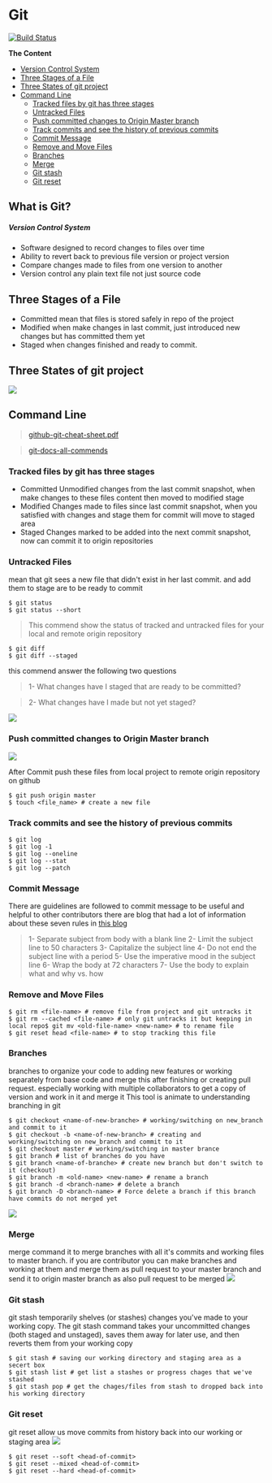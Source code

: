 # Git

[![Build Status](https://travis-ci.org/joemccann/dillinger.svg?branch=master)](https://github.com/aboelkassem/Git/blob/master/Git.pdf)

**The Content**

- [Version Control System](#version-control-system)
- [Three Stages of a File](#three-stages-of-a-file)
- [Three States of git project](#three-states-of-git-project)
- [Command Line](#command-line)
  * [Tracked files by git has three stages](#tracked-files-by-git-has-three-stages)
  * [Untracked Files](#untracked-files)
  * [Push committed changes to Origin Master branch](#push-committed-changes-to-origin-master-branch)
  * [Track commits and see the history of previous commits](#track-commits-and-see-the-history-of-previous-commits)
  * [Commit Message](#commit-message)
  * [Remove and Move Files](#remove-and-move-files)
  * [Branches](#branches)
  * [Merge](#merge)
  * [Git stash](#git-stash)
  * [Git reset](#git-reset)

## What is Git?

##### Version Control System
- Software designed to record changes to files over time
- Ability to revert back to previous file version or project version
- Compare changes made to files from one version to another
- Version control any plain text file not just source code

## Three Stages of a File

- Committed
mean that files is stored safely in repo of the project
- Modified
when make changes in last commit, just introduced new changes but has committed them yet
- Staged
when changes finished and ready to commit.

## Three States of git project
![](https://s3.us-west-2.amazonaws.com/secure.notion-static.com/250e9652-aa36-4973-aac8-0d9de42ce9aa/vlcsnap-2020-04-19-17h00m49s358.png?X-Amz-Algorithm=AWS4-HMAC-SHA256&X-Amz-Credential=AKIAT73L2G45O3KS52Y5%2F20200421%2Fus-west-2%2Fs3%2Faws4_request&X-Amz-Date=20200421T153833Z&X-Amz-Expires=86400&X-Amz-Signature=cf85fe146f27ad3dcb16d9607a7d1451057a0c050113c8f33a1ff73555c98b37&X-Amz-SignedHeaders=host&response-content-disposition=filename%20%3D%22vlcsnap-2020-04-19-17h00m49s358.png%22)

## Command Line

> [github-git-cheat-sheet.pdf](https://github.github.com/training-kit/downloads/github-git-cheat-sheet.pdf)

> [git-docs-all-commends](https://git-scm.com/docs/git#_git_commands)

### Tracked files by git has three stages
+ Committed
Unmodified changes from the last commit snapshot, when make changes to these files
content then moved to modified stage
+ Modified
Changes made to files since last commit snapshot, when you satisfied with changes and
stage them for commit will move to staged area
+ Staged
Changes marked to be added into the next commit snapshot, now can commit it to origin
repositories

### Untracked Files


mean that git sees a new file that didn't exist in her last commit. and add them to stage are to
be ready to commit


```
$ git status
$ git status --short
```
> This commend show the status of tracked and untracked files for your local and remote origin repository
```
$ git diff
$ git diff --staged
```

 this commend answer the following two questions

> 1- What changes have I staged that are ready to be committed?

> 2- What changes have I made but not yet staged?

![](https://s3.us-west-2.amazonaws.com/secure.notion-static.com/6b5308b7-7582-420b-99d1-54bd104122d3/vlcsnap-2020-04-21-11h09m20s731.png?X-Amz-Algorithm=AWS4-HMAC-SHA256&X-Amz-Credential=AKIAT73L2G45O3KS52Y5%2F20200421%2Fus-west-2%2Fs3%2Faws4_request&X-Amz-Date=20200421T154954Z&X-Amz-Expires=86400&X-Amz-Signature=248cd4f6f7f2a0a408efc7e828ea5b50d7463d1e0ef14458f6f98dcc824dbc14&X-Amz-SignedHeaders=host&response-content-disposition=filename%20%3D%22vlcsnap-2020-04-21-11h09m20s731.png%22)
### Push committed changes to Origin Master branch
![](https://s3.us-west-2.amazonaws.com/secure.notion-static.com/115b331e-0b74-4679-b31d-970a81149d58/vlcsnap-2020-04-21-11h33m34s653.png?X-Amz-Algorithm=AWS4-HMAC-SHA256&X-Amz-Credential=AKIAT73L2G45O3KS52Y5%2F20200421%2Fus-west-2%2Fs3%2Faws4_request&X-Amz-Date=20200421T155115Z&X-Amz-Expires=86400&X-Amz-Signature=4223bb92f5a67f5998da0fb9794402d3bb3e8cb5933ebb17c3512147d10390fd&X-Amz-SignedHeaders=host&response-content-disposition=filename%20%3D%22vlcsnap-2020-04-21-11h33m34s653.png%22)

After Commit push these files from local project to remote origin repository on github

```
$ git push origin master
$ touch <file_name> # create a new file
```
### Track commits and see the history of previous commits
```
$ git log
$ git log -1
$ git log --oneline
$ git log --stat
$ git log --patch
```
### Commit Message

There are guidelines are followed to commit message to be useful and helpful to other
contributors there are blog that had a lot of information about these seven rules in [this blog](https://chris.beams.io/posts/git-commit/)

> 1- Separate subject from body with a blank line
> 2- Limit the subject line to 50 characters
> 3- Capitalize the subject line
> 4- Do not end the subject line with a period
> 5- Use the imperative mood in the subject line
> 6- Wrap the body at 72 characters
> 7- Use the body to explain what and why vs. how
### Remove and Move Files

```
$ git rm <file-name> # remove file from project and git untracks it
$ git rm --cached <file-name> # only git untracks it but keeping in local repo$ git mv <old-file-name> <new-name> # to rename file
$ git reset head <file-name> # to stop tracking this file
```
### Branches

branches to organize your code to adding new features or working separately from base code
and merge this after finishing or creating pull request. especially working with multiple collaborators to get a copy of version and work in it and merge it This tool is animate to understanding branching in git
```
$ git checkout <name-of-new-branche> # working/switching on new_branch and commit to it
$ git checkout -b <name-of-new-branch> # creating and working/switching on new_branch and commit to it
$ git checkout master # working/switching in master brance
$ git branch # list of branches do you have
$ git branch <name-of-branche> # create new branch but don't switch to it (checkout)
$ git branch -m <old-name> <new-name> # rename a branch
$ git branch -d <branch-name> # delete a branch
$ git branch -D <branch-name> # Force delete a branch if this branch have commits do not merged yet
```
![](https://s3.us-west-2.amazonaws.com/secure.notion-static.com/e46f79f1-7c12-4027-9d92-6723ad0a0d3c/Capture.png?X-Amz-Algorithm=AWS4-HMAC-SHA256&X-Amz-Credential=AKIAT73L2G45O3KS52Y5%2F20200421%2Fus-west-2%2Fs3%2Faws4_request&X-Amz-Date=20200421T155756Z&X-Amz-Expires=86400&X-Amz-Signature=e20fc32f2eae9de3b9b62fb1aa9c3c6e48b023cfe8cf59a772e4832a968f5870&X-Amz-SignedHeaders=host&response-content-disposition=filename%20%3D%22Capture.png%22)

### Merge

merge command it to merge branches with all it's commits and working files to master branch. if you are contributor you can make branches and working at them and merge them as pull request to your master branch and send it to origin master branch as also pull request to be merged
![](https://s3.us-west-2.amazonaws.com/secure.notion-static.com/14e74003-287d-44d9-a8bd-ffa20fd5230d/Capture.png?X-Amz-Algorithm=AWS4-HMAC-SHA256&X-Amz-Credential=AKIAT73L2G45O3KS52Y5%2F20200421%2Fus-west-2%2Fs3%2Faws4_request&X-Amz-Date=20200421T155819Z&X-Amz-Expires=86400&X-Amz-Signature=620398267dfef3ab03806118c089399c8c40dfb0d1c2cf59e9e95ed1ec037a99&X-Amz-SignedHeaders=host&response-content-disposition=filename%20%3D%22Capture.png%22)

### Git stash
git stash temporarily shelves (or stashes) changes you've made to your working copy. The git stash command takes your uncommitted changes (both staged and unstaged), saves them away for later use, and then reverts them from your working copy
```
$ git stash # saving our working directory and staging area as a secert box
$ git stash list # get list a stashes or progress chages that we've stashed
$ git stash pop # get the chages/files from stash to dropped back into his working directory
```
### Git reset
git reset allow us move commits from history back into our working or staging area
![](https://s3.us-west-2.amazonaws.com/secure.notion-static.com/4b2b793f-e882-4bfa-8ada-3a6e089c0840/vlcsnap-2020-04-21-16h01m05s279.png?X-Amz-Algorithm=AWS4-HMAC-SHA256&X-Amz-Credential=AKIAT73L2G45O3KS52Y5%2F20200421%2Fus-west-2%2Fs3%2Faws4_request&X-Amz-Date=20200421T160037Z&X-Amz-Expires=86400&X-Amz-Signature=28c0944c4f445adec5b30735c93678a03e8640b7709747f1c4e1ed407c565bf5&X-Amz-SignedHeaders=host&response-content-disposition=filename%20%3D%22vlcsnap-2020-04-21-16h01m05s279.png%22)
```
$ git reset --soft <head-of-commit>
$ git reset --mixed <head-of-commit>
$ git reset --hard <head-of-commit>
```
